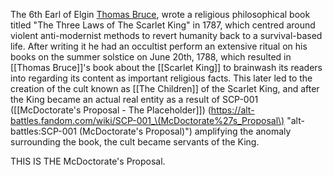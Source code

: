 The 6th Earl of Elgin [Thomas Bruce](https://villains.fandom.com/wiki/SCP-140-A "SCP-140-A"), wrote a religious philosophical book titled "The Three Laws of The Scarlet King" in 1787, which centred around violent anti-modernist methods to revert humanity back to a survival-based life. After writing it he had an occultist perform an extensive ritual on his books on the summer solstice on June 20th, 1788, which resulted in [[Thomas Bruce]]'s book about the [[Scarlet King]] to brainwash its readers into regarding its content as important religious facts. This later led to the creation of the cult known as [[The Children]] of the Scarlet King, and after the King became an actual real entity as a result of SCP-001 ([[McDoctorate's Proposal - The Placeholder]]) (https://alt-battles.fandom.com/wiki/SCP-001_\(McDoctorate%27s_Proposal\) "alt-battles:SCP-001 (McDoctorate's Proposal)") amplifying the anomaly surrounding the book, the cult became servants of the King.


THIS IS THE McDoctorate's Proposal.